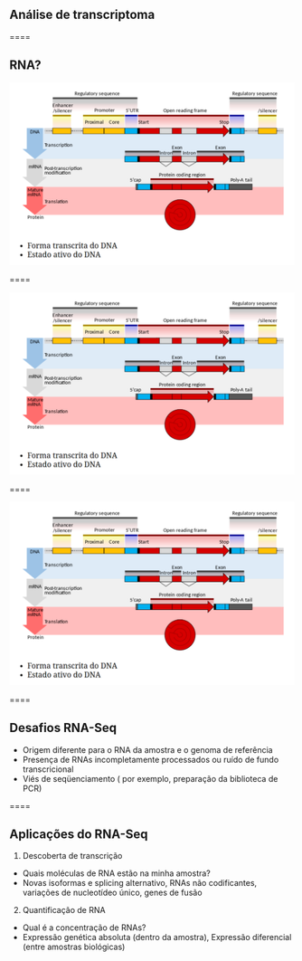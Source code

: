 ## Análise de transcriptoma

====

## RNA?

![avatar][avatar]

[avatar]: ../shared/img/transcriptoma1.png

====

![avatar][avatar]

[avatar]: ../shared/img/transcriptoma2.png

====

![avatar][avatar]

[avatar]: ../shared/img/transcriptoma3.png

====

## Desafios RNA-Seq

- Origem diferente para o RNA da amostra e o genoma de referência
- Presença de RNAs incompletamente processados ​​ou ruído de fundo transcricional
- Viés de seqüenciamento ( por exemplo, preparação da biblioteca de PCR)

====

## Aplicações do RNA-Seq

1. Descoberta de transcrição
  - Quais moléculas de RNA estão na minha amostra?
  - Novas isoformas e splicing alternativo, RNAs não codificantes, variações de nucleotídeo único, genes de fusão
  
2. Quantificação de RNA
  - Qual é a concentração de RNAs?
  - Expressão genética absoluta (dentro da amostra), Expressão diferencial (entre amostras biológicas)
